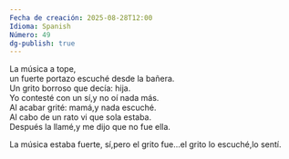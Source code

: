 ```yaml
---
Fecha de creación: 2025-08-28T12:00
Idioma: Spanish
Número: 49
dg-publish: true
---
```

La música a tope,  
un fuerte portazo escuché desde la bañera.  
Un grito borroso que decía: hija.  
Yo contesté con un sí,y no oí nada más.  
Al acabar grité: mamá,y nada escuché.  
Al cabo de un rato vi que sola estaba.  
Después la llamé,y me dijo que no fue ella.

La música estaba fuerte, sí,pero el grito fue…el grito lo escuché,lo sentí.